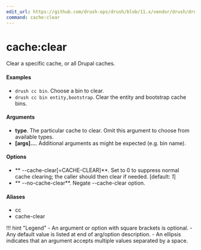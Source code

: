 ```yaml
---
edit_url: https://github.com/drush-ops/drush/blob/11.x/vendor/drush/drush/src/Commands/core/CacheCommands.php
command: cache:clear
---
```

# cache:clear

Clear a specific cache, or all Drupal caches.

#### Examples

- <code>drush cc bin</code>. Choose a bin to clear.
- <code>drush cc bin entity,bootstrap</code>. Clear the entity and bootstrap cache bins.

#### Arguments

- **type**. The particular cache to clear. Omit this argument to choose from available types.
- **[args]...**. Additional arguments as might be expected (e.g. bin name).

#### Options

- ** --cache-clear[=CACHE-CLEAR]**. Set to 0 to suppress normal cache clearing; the caller should then clear if needed. [default: *1*]
- ** --no-cache-clear**. Negate --cache-clear option.

#### Aliases

- cc
- cache-clear

!!! hint "Legend"
    - An argument or option with square brackets is optional.
    - Any default value is listed at end of arg/option description.
    - An ellipsis indicates that an argument accepts multiple values separated by a space.